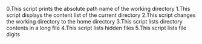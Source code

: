 0.This script prints the absolute path name of the working directory
1.This script displays the content list of the current directory
2.This script changes the working directory to the home directory
3.This script lists directory contents in a long file
4.This script lists hidden files
5.This script lists file digits
